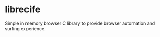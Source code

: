 # librecife
Simple in memory browser C library to provide browser automation and surfing experience.
